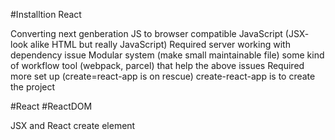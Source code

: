 #Installtion React

Converting next genberation JS to browser compatible JavaScript (JSX- look alike HTML but really JavaScript)
Required server
working with dependency issue
Modular system (make small maintainable file)
some kind of workflow tool (webpack, parcel) that help the above issues
Required more set up (create=react-app is on rescue)
create-react-app is to create the project

#React
#ReactDOM

JSX and React create element
